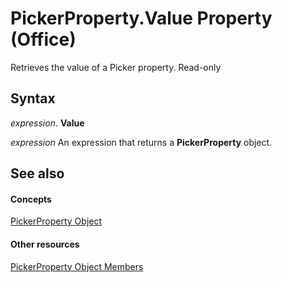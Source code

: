 
# PickerProperty.Value Property (Office)

Retrieves the value of a Picker property. Read-only


## Syntax

 _expression_. **Value**

 _expression_ An expression that returns a **PickerProperty** object.


## See also


#### Concepts


[PickerProperty Object](fd3702fe-bf03-f22c-78c2-ac6c47a1d028.md)
#### Other resources


[PickerProperty Object Members](0896b930-e732-832c-ff09-8a283628524c.md)
